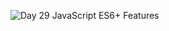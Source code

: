 ![Day 29 JavaScript ES6+ Features](https://res.cloudinary.com/dj2j9slz5/image/upload/v1719948583/edulane.co-JavaScript-Basic-Day-29_o8zvx0.png)